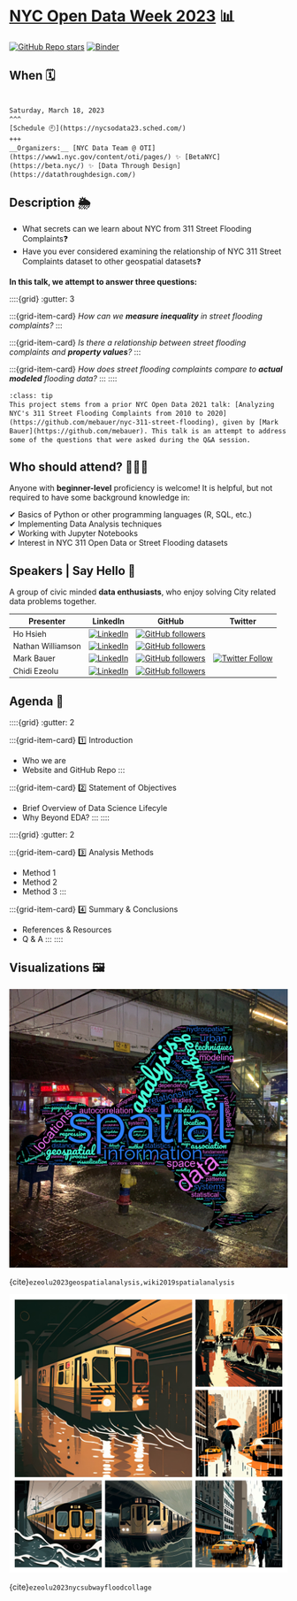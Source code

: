 # [NYC Open Data Week 2023](https://www.open-data.nyc/) 📊

[![GitHub Repo stars](https://img.shields.io/github/stars/datalifenyc/nyc-street-flooding-analysis?style=social)](https://github.com/datalifenyc/nyc-street-flooding-analysis) [![Binder](https://mybinder.org/badge_logo.svg)](https://mybinder.org/v2/gh/datalifenyc/nyc-street-flooding-analysis/main?labpath=analysis-book%2F)

## When 🗓

````{card} NYC School of Data

Saturday, March 18, 2023
^^^
[Schedule 🕘](https://nycsodata23.sched.com/)
+++
__Organizers:__ [NYC Data Team @ OTI](https://www1.nyc.gov/content/oti/pages/) ✨ [BetaNYC](https://beta.nyc/) ✨ [Data Through Design](https://datathroughdesign.com/)
````

## Description 🌦

- What secrets can we learn about NYC from 311 Street Flooding Complaints❓
- Have you ever considered examining the relationship of NYC 311 Street Complaints dataset to other geospatial datasets❓

__In this talk, we attempt to answer three questions:__

::::{grid}
:gutter: 3

:::{grid-item-card}
_How can we __measure inequality__ in street flooding complaints?_
:::

:::{grid-item-card}
_Is there a relationship between street flooding complaints and __property values__?_
:::

:::{grid-item-card}
_How does street flooding complaints compare to __actual modeled__ flooding data?_
:::
::::

```{admonition} Inspiration!
:class: tip
This project stems from a prior NYC Open Data 2021 talk: [Analyzing NYC's 311 Street Flooding Complaints from 2010 to 2020](https://github.com/mebauer/nyc-311-street-flooding), given by [Mark Bauer](https://github.com/mebauer). This talk is an attempt to address some of the questions that were asked during the Q&A session.
```

## Who should attend? 👩🏽‍💻

Anyone with __beginner-level__ proficiency is welcome! It is helpful, but not required to have some background knowledge in:

✔ Basics of Python or other programming languages (R, SQL, etc.)  
✔ Implementing Data Analysis techniques  
✔ Working with Jupyter Notebooks  
✔ Interest in NYC 311 Open Data or Street Flooding datasets  

## Speakers | Say Hello 👋

A group of civic minded __data enthusiasts__, who enjoy solving City related data problems together.

| Presenter | LinkedIn | GitHub | Twitter |
| --------- | -------- | ------ | ------- |
| Ho Hsieh | [![LinkedIn](https://img.shields.io/badge/LinkedIn-blue?style=flat&logo=linkedin&labelColor=blue)](https://www.linkedin.com/in/hohsieh) | [![GitHub followers](https://img.shields.io/github/followers/hohsieh?style=social)](https://github.com/hohsieh) | |
| Nathan Williamson | [![LinkedIn](https://img.shields.io/badge/LinkedIn-blue?style=flat&logo=linkedin&labelColor=blue)](https://www.linkedin.com/in/nathan-williamson-b0a15a122) | [![GitHub followers](https://img.shields.io/github/followers/nateswill?style=social)](https://github.com/nateswill) | |
| Mark Bauer | [![LinkedIn](https://img.shields.io/badge/LinkedIn-blue?style=flat&logo=linkedin&labelColor=blue)](https://www.linkedin.com/in/markebauer) | [![GitHub followers](https://img.shields.io/github/followers/mebauer?style=social)](https://github.com/mebauer) | [![Twitter Follow](https://img.shields.io/twitter/follow/markbauerwater?style=social)](https://twitter.com/markbauerwater) |
| Chidi Ezeolu | [![LinkedIn](https://img.shields.io/badge/LinkedIn-blue?style=flat&logo=linkedin&labelColor=blue)](https://www.linkedin.com/in/chidi-ezeolu-411b0856) | [![GitHub followers](https://img.shields.io/github/followers/datalifenyc?style=social)](https://github.com/datalifenyc)| |

## Agenda 📄

::::{grid}
:gutter: 2

:::{grid-item-card} 1️⃣ Introduction

- Who we are
- Website and GitHub Repo
:::

:::{grid-item-card} 2️⃣ Statement of Objectives

- Brief Overview of Data Science Lifecyle
- Why Beyond EDA?
:::
::::

::::{grid}
:gutter: 2

:::{grid-item-card} 3️⃣ Analysis Methods

- Method 1
- Method 2
- Method 3
:::

:::{grid-item-card} 4️⃣ Summary & Conclusions

- References & Resources
- Q & A
:::
::::

## Visualizations 🖼

![geospatial-analysis-wordcloud-roosevelt-station-background-dark](img/geospatial-analysis-wordcloud-roosevelt-station-background-dark.png)

{cite}`ezeolu2023geospatialanalysis,wiki2019spatialanalysis`

![nyc-subway-street-flood-rain-collage](img/nyc-subway-street-flooding-rain-collage.jpg)

{cite}`ezeolu2023nycsubwayfloodcollage`
